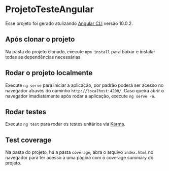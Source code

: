 # ProjetoTesteAngular
Esse projeto foi gerado atulizando [Angular CLI](https://github.com/angular/angular-cli) versão 10.0.2.

## Após clonar o projeto
Na pasta do projeto clonado, execute `npm install` para baixar e instalar todas as dependências necessárias. 

## Rodar o projeto localmente
Execute `ng serve` para iniciar a aplicação, por padrão poderá ser acesso no navegador através do caminho `http://localhost:4200/`. Caso queira abrir o navegador imadiatamente após rodar a aplicação, execute `ng serve -o`.

## Rodar testes
Execute `ng test` para rodar os testes unitários via [Karma](https://karma-runner.github.io).

## Test coverage
Na pasta do projeto, há a pasta `coverage`, abra o arquivo `index.html` no navegador para ter acesso a uma página com o coverage summary do projeto. 
